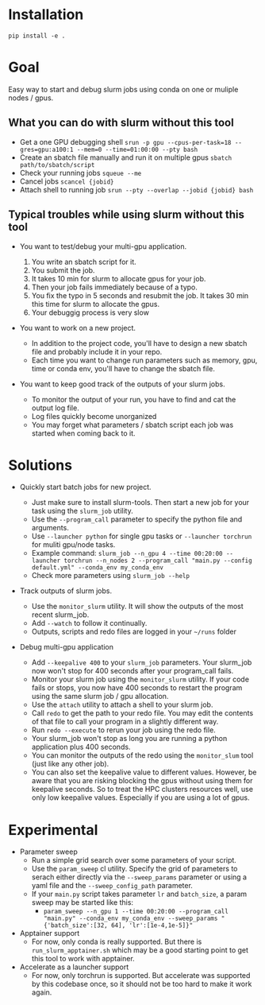# Installation
`pip install -e .`

# Goal
Easy way to start and debug slurm jobs using conda on one or muliple nodes / gpus.

## What you can do with slurm without this tool
+ Get a one GPU debugging shell `srun -p gpu --cpus-per-task=18 --gres=gpu:a100:1 --mem=0 --time=01:00:00 --pty bash`
+ Create an sbatch file manually and run it on multiple gpus `sbatch path/to/sbatch/script`
+ Check your running jobs `squeue --me`
+ Cancel jobs `scancel {jobid}`
+ Attach shell to running job `srun --pty --overlap --jobid {jobid} bash`

## Typical troubles while using slurm without this tool
+ You want to test/debug your multi-gpu application. 
    1. You write an sbatch script for it.
    2. You submit the job.
    3. It takes 10 min for slurm to allocate gpus for your job.
    4. Then your job fails immediately because of a typo.
    5. You fix the typo in 5 seconds and resubmit the job. It takes 30 min this time for slurm to allocate the gpus.
    6. Your debuggig process is very slow  

+ You want to work on a new project.
    - In addition to the project code, you'll have to design a new sbatch file and probably include it in your repo.
    - Each time you want to change run parameters such as memory, gpu, time or conda env, you'll have to change the sbatch file.
    
+ You want to keep good track of the outputs of your slurm jobs.
    - To monitor the output of your run, you have to find and cat the output log file.
    - Log files quickly become unorganized
    - You may forget what parameters / sbatch script each job was started when coming back to it.

# Solutions
+ Quickly start batch jobs for new project.
    - Just make sure to install slurm-tools. Then start a new job for your task using the `slurm_job` utility.
    - Use the `--program_call` parameter to specify the python file and arguments.
    - Use `--launcher python` for single gpu tasks or `--launcher torchrun` for muliti gpu/node tasks.
    - Example command: `slurm_job --n_gpu 4 --time 00:20:00 --launcher torchrun --n_nodes 2 --program_call "main.py --config default.yml" --conda_env my_conda_env` 
    - Check more parameters using `slurm_job --help`
    
+ Track outputs of slurm jobs.
    - Use the `monitor_slurm` utility. It will show the outputs of the most recent slurm_job.
    - Add `--watch` to follow it continually.
    - Outputs, scripts and redo files are logged in your `~/runs` folder
    
+ Debug multi-gpu application
    - Add `--keepalive 400` to your `slurm_job` parameters. Your slurm_job now won't stop for 400 seconds after your program_call fails.
    - Monitor your slurm job using the `monitor_slurm` utility. If your code fails or stops, you now have 400 seconds to restart the program using the same slurm job / gpu allocation.
    - Use the `attach` utility to attach a shell to your slurm job.
    - Call `redo` to get the path to your redo file. You may edit the contents of that file to call your program in a slightly different way.
    - Run `redo --execute` to rerun your job using the redo file.
    - Your slurm_job won't stop as long you are running a python application plus 400 seconds.
    - You can monitor the outputs of the redo using the `monitor_slum` tool (just like any other job).
    - You can also set the keepalive value to different values. However, be aware that you are risking blocking the gpus without using them for keepalive seconds. So to treat the HPC clusters resources well, use only low keepalive values. Especially if you are using a lot of gpus.
    
# Experimental
+ Parameter sweep
    - Run a simple grid search over some parameters of your script.
    - Use the `param_sweep` cl utility. Specify the grid of parameters to serach either directly via the `--sweep_params` parameter or using a yaml file and the `--sweep_config_path` parameter.
    - If your `main.py` script takes parameter `lr` and `batch_size`, a param sweep may be started like this:
        * `param_sweep --n_gpu 1 --time 00:20:00 --program_call "main.py" --conda_env my_conda_env --sweep_params "{'batch_size':[32, 64], 'lr':[1e-4,1e-5]}"`
+ Apptainer support
    - For now, only conda is really supported. But there is `run_slurm_apptainer.sh` which may be a good starting point to get this tool to work with apptainer.
+ Accelerate as a launcher support
    - For now, only torchrun is supported. But accelerate was supported by this codebase once, so it should not be too hard to make it work again.
